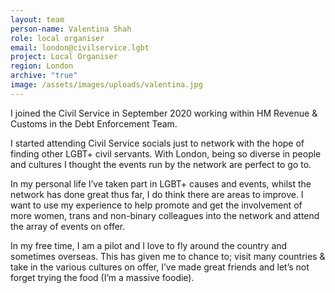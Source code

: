 ```yaml
---
layout: team
person-name: Valentina Shah
role: local organiser
email: london@civilservice.lgbt
project: Local Organiser
region: London
archive: "true"
image: /assets/images/uploads/valentina.jpg
---
```

I joined the Civil Service in September 2020 working within HM Revenue & Customs in the Debt Enforcement Team.

I started attending Civil Service socials just to network with the hope of finding other LGBT+ civil servants. With London, being so diverse in people and cultures I thought the events run by the network are perfect to go to. 

In my personal life I’ve taken part in LGBT+ causes and events, whilst the network has done great thus far, I do think there are areas to improve. I want to use my experience to help promote and get the involvement of more women, trans and non-binary colleagues into the network and attend the array of events on offer.

In my free time, I am a pilot and I love to fly around the country and sometimes overseas. This has given me to chance to; visit many countries & take in the various cultures on offer, I’ve made great friends and let’s not forget trying the food (I’m a massive foodie).